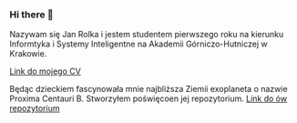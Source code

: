 ### Hi there 👋

Nazywam się Jan Rolka i jestem studentem pierwszego roku na kierunku Informtyka i Systemy Inteligentne na Akademii Górniczo-Hutniczej w Krakowie.

[Link do mojego CV](https://janrolka.github.io/)

Będąc dzieckiem fascynowała mnie najbliższa Ziemii exoplaneta o nazwie Proxima Centauri B. Stworzyłem poświęcoen jej repozytorium.
[Link do ów repozytorium](https://github.com/JanRolka/Proxima-Centauri-B)
